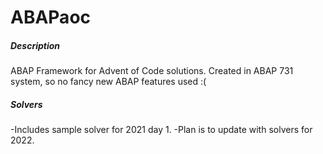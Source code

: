 # ABAPaoc
##### Description
ABAP Framework for Advent of Code solutions. Created in ABAP 731 system, so no fancy new ABAP features used :(

##### Solvers
-Includes sample solver for 2021 day 1.
-Plan is to update with solvers for 2022.
